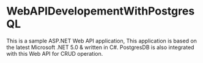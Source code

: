 # WebAPIDevelopementWithPostgresQL
This is a sample ASP.NET Web API application, This application is based on the latest Microsoft .NET 5.0 &amp; written in C#.  PostgresDB is also integrated with this Web API for CRUD operation.
